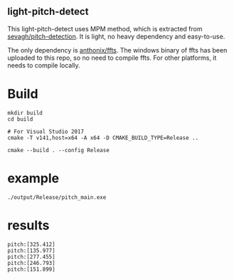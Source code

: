 ## light-pitch-detect

This light-pitch-detect uses MPM method, which is extracted from [sevagh/pitch-detection](https://github.com/sevagh/pitch-detection).
It is light, no heavy dependency and easy-to-use.

The only dependency is [anthonix/ffts](https://github.com/anthonix/ffts). The windows binary of ffts has been uploaded to this repo,
so no need to compile ffts. For other platforms, it needs to compile locally.

# Build
```
mkdir build
cd build

# For Visual Studio 2017 
cmake -T v141,host=x64 -A x64 -D CMAKE_BUILD_TYPE=Release ..

cmake --build . --config Release
```

# example
```
./output/Release/pitch_main.exe
```

# results
```
pitch:[325.412]
pitch:[135.977]
pitch:[277.455]
pitch:[246.793]
pitch:[151.899]

```
